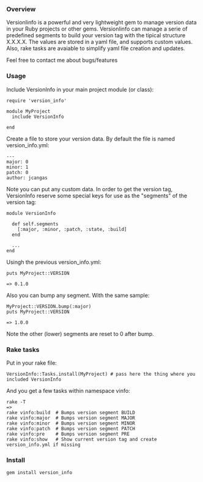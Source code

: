 ### Overview

  VersionIinfo is a powerful and very lightweight gem to manage version data in your Ruby projects or other gems.
  VersionIinfo can manage a serie of predefined segments to build your version tag with the tipical structure X.X.X.X.
  The values are stored in a yaml file, and supports custom values. Also, rake tasks are avaiable to simplify yaml file 
  creation and updates.

  Feel free to contact me about bugs/features

### Usage


Include VersionInfo in your main project module (or class):

    require 'version_info'

    module MyProject
      include VersionInfo

    end

Create a file to store your version data. By default the file is named version_info.yml:

    --- 
    major: 0
    minor: 1
    patch: 0
    author: jcangas


Note you can put any custom data. In order to get the version tag, VersionInfo reserve some special keys
for use as the "segments" of the version tag:

    module VersionInfo

      def self.segments
        [:major, :minor, :patch, :state, :build]
      end

      ...
    end

Usingh the previous version_info.yml:

    puts MyProject::VERSION

    => 0.1.0

Also you can bump any segment. With the same sample:

    MyProject::VERSION.bump(:major)
    puts MyProject::VERSION

    => 1.0.0

Note the other (lower) segments are reset to 0 after bump.


### Rake tasks

Put in your rake file:

    VersionInfo::Tasks.install(MyProject) # pass here the thing where you included VersionInfo

And you get a few tasks within namespace vinfo:

    rake -T
    =>
    rake vinfo:build  # Bumps version segment BUILD
    rake vinfo:major  # Bumps version segment MAJOR
    rake vinfo:minor  # Bumps version segment MINOR
    rake vinfo:patch  # Bumps version segment PATCH
    rake vinfo:pre    # Bumps version segment PRE
    rake vinfo:show   # Show current version tag and create version_info.yml if missing

### Install

    gem install version_info


